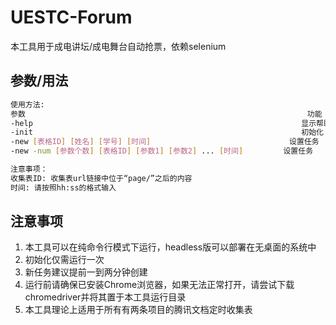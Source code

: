 # UESTC-Forum


本工具用于成电讲坛/成电舞台自动抢票，依赖selenium


## 参数/用法

```bash
使用方法:  
参数                                                               功能
-help                                                            显示帮助
-init                                                            初始化（登录微信）
-new [表格ID] [姓名] [学号] [时间]                               设置任务
-new -num [参数个数] [表格ID] [参数1] [参数2] ... [时间]         设置任务

注意事项：
收集表ID: 收集表url链接中位于“page/”之后的内容
时间: 请按照hh:ss的格式输入
```

## 注意事项


1. 本工具可以在纯命令行模式下运行，headless版可以部署在无桌面的系统中
2. 初始化仅需运行一次
3. 新任务建议提前一到两分钟创建
4. 运行前请确保已安装Chrome浏览器，如果无法正常打开，请尝试下载chromedriver并将其置于本工具运行目录
5. 本工具理论上适用于所有有两条项目的腾讯文档定时收集表

